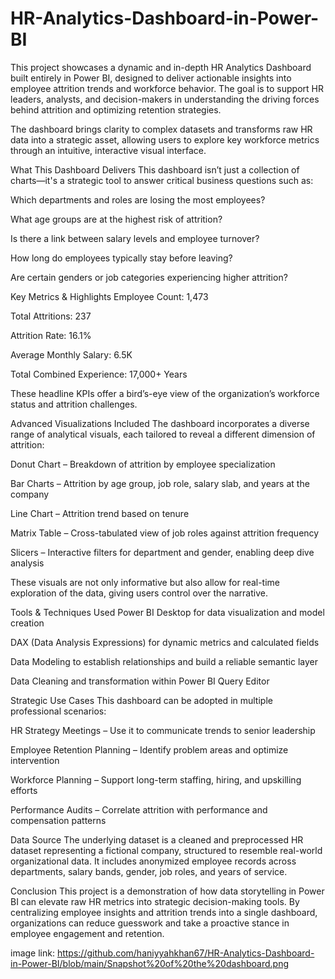 # HR-Analytics-Dashboard-in-Power-BI
This project showcases a dynamic and in-depth HR Analytics Dashboard built entirely in Power BI, designed to deliver actionable insights into employee attrition trends and workforce behavior. The goal is to support HR leaders, analysts, and decision-makers in understanding the driving forces behind attrition and optimizing retention strategies.

The dashboard brings clarity to complex datasets and transforms raw HR data into a strategic asset, allowing users to explore key workforce metrics through an intuitive, interactive visual interface.

What This Dashboard Delivers
This dashboard isn’t just a collection of charts—it's a strategic tool to answer critical business questions such as:

Which departments and roles are losing the most employees?

What age groups are at the highest risk of attrition?

Is there a link between salary levels and employee turnover?

How long do employees typically stay before leaving?

Are certain genders or job categories experiencing higher attrition?

Key Metrics & Highlights
Employee Count: 1,473

Total Attritions: 237

Attrition Rate: 16.1%

Average Monthly Salary: 6.5K

Total Combined Experience: 17,000+ Years

These headline KPIs offer a bird’s-eye view of the organization’s workforce status and attrition challenges.

Advanced Visualizations Included
The dashboard incorporates a diverse range of analytical visuals, each tailored to reveal a different dimension of attrition:

Donut Chart – Breakdown of attrition by employee specialization

Bar Charts – Attrition by age group, job role, salary slab, and years at the company

Line Chart – Attrition trend based on tenure

Matrix Table – Cross-tabulated view of job roles against attrition frequency

Slicers – Interactive filters for department and gender, enabling deep dive analysis

These visuals are not only informative but also allow for real-time exploration of the data, giving users control over the narrative.

Tools & Techniques Used
Power BI Desktop for data visualization and model creation

DAX (Data Analysis Expressions) for dynamic metrics and calculated fields

Data Modeling to establish relationships and build a reliable semantic layer

Data Cleaning and transformation within Power BI Query Editor

Strategic Use Cases
This dashboard can be adopted in multiple professional scenarios:

HR Strategy Meetings – Use it to communicate trends to senior leadership

Employee Retention Planning – Identify problem areas and optimize intervention

Workforce Planning – Support long-term staffing, hiring, and upskilling efforts

Performance Audits – Correlate attrition with performance and compensation patterns

Data Source
The underlying dataset is a cleaned and preprocessed HR dataset representing a fictional company, structured to resemble real-world organizational data. It includes anonymized employee records across departments, salary bands, gender, job roles, and years of service.

Conclusion
This project is a demonstration of how data storytelling in Power BI can elevate raw HR metrics into strategic decision-making tools. By centralizing employee insights and attrition trends into a single dashboard, organizations can reduce guesswork and take a proactive stance in employee engagement and retention.

image link: https://github.com/haniyyahkhan67/HR-Analytics-Dashboard-in-Power-BI/blob/main/Snapshot%20of%20the%20dashboard.png

